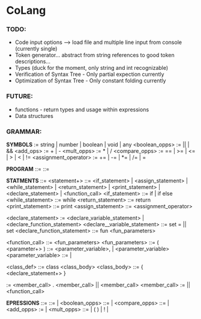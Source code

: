 # CoLang

### TODO:
- Code input options --> load file and multiple line input from console (currently single)
- Token generator... abstract from string references to good token descriptions... 
- Types (duck for the moment, only string and int recognizable)
- Verification of Syntax Tree - Only partial expection currently
- Optimization of Syntax Tree - Only constant folding currently

### FUTURE:
- functions - return types and usage within expressions
- Data structures

### GRAMMAR:

**SYMBOLS**
<type> := string | number | boolean | void | any
<boolean_opps> := || | &&
<add_ops> := + | -
<mult_opps> := * | /
<compare_opps> := == | >= | <= | > | < | !=
<assignment_operator> := += | -= | *= | /= | =

**PROGRAM**
<program> ::= <block>
<block> ::= <statements>

**STATMENTS**
<statements> ::= <statement+>
<statement> ::= <if_statement> 
    | <assign_statement> 
    | <while_statement> 
    | <return_statement>
    | <print_statement>
    | <declare_statement>
    | <function_call>
<if_statement> ::= if <expression> <block> | if <expression> <block> else <block>
<while_statement> ::= while <expression> <block>
<return_statement> ::= return <expression>
<print_statement> ::= print <expression>
<assign_statement> ::= <identifier> <assignment_operator> <expression>

<declare_statement> := <declare_variable_statement> | <declare_function_statement>
<declare__variable_statement> ::= set <identifier> = <expression> || set <identifier>
<declare_function_statement> ::= fun <fun_parameters> <block>

<function_call> ::= <identifier> <fun_parameters> 
<fun_parameters> ::= ( <parameter+> )
<parameter> ::= <parameter_variable>, | <parameter_variable>
<parameter_variable> ::= <identifier> | <expression>

<class_def> ::= class <identifier> <class_body>
<class_body> ::= { <declare_statement+> }

<accessor> := <member_call> . <member_call> || <member_call>
<member_call> := <identifier> || <function_call>

**EPRESSIONS**
<expression> ::= <boolean> 
<boolean> ::= <compare> | <expression> <boolean_opps> <expression>
<compare> ::= <additive> | <expression> <compare_opps> <expression>
<additive> ::= <multiplitive> | <expression> <add_opps> <expression>
<multiplitive> := <primary> |  <expression> <mult_opps> <expression>
<primary> ::= <accessor>
    | ( <expression> ) 
    | !<expression>
    | <constant> 


